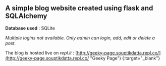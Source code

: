 ## A simple blog website created using flask and SQLAlchemy

**Database used** : SQLite

*Multiple logins not available. Only admin can login, add, edit or delete a post.*

The blog is hosted live on *repl.it* : [http://geeky-page.souptikdatta.repl.co/](http://geeky-page.souptikdatta.repl.co/ "Geeky Page") {:target="_blank"}